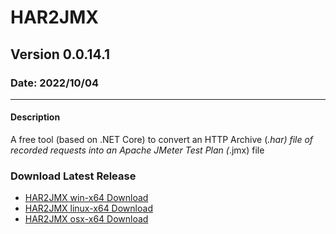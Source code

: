 # HAR2JMX
## Version 0.0.14.1
### Date: 2022/10/04

-------------------------------

#### Description 
A free tool (based on .NET Core) to convert an HTTP Archive (*.har) file of recorded requests into an Apache JMeter Test Plan (*.jmx) file

### Download Latest Release
- [HAR2JMX win-x64 Download](../../raw/main/binaries/latest/win-x64/har2jmx_win-x64.zip)
- [HAR2JMX linux-x64 Download](../../raw/main/binaries/latest/win-x64/har2jmx_linux-x64.zip)
- [HAR2JMX osx-x64 Download](../../raw/main/binaries/latest/win-x64/har2jmx_osx-x64.zip)
